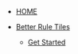 <!-- docs/_sidebar.md -->


* [HOME](./)

* [Better Rule Tiles](./better-rule-tiles/index)
  * [Get Started](./better-rule-tiles/get-started/index)